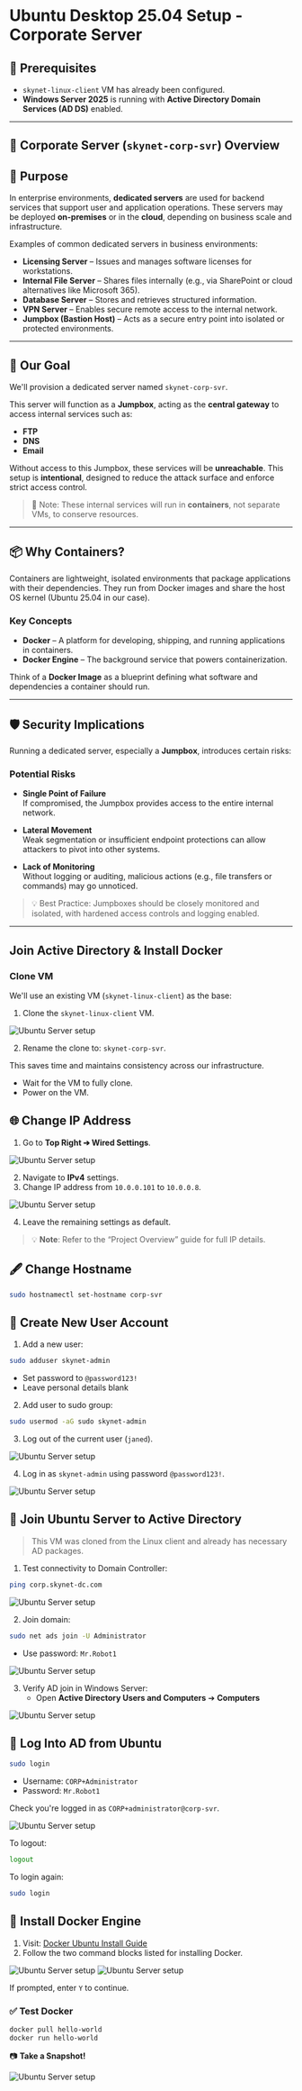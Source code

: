 # Ubuntu Desktop 25.04 Setup - Corporate Server 

## 📝 Prerequisites

- `skynet-linux-client` VM has already been configured.
- **Windows Server 2025** is running with **Active Directory Domain Services (AD DS)** enabled.

---

## 🏢 Corporate Server (`skynet-corp-svr`) Overview

## 🧭 Purpose

In enterprise environments, **dedicated servers** are used for backend services that support user and application operations. These servers may be deployed **on-premises** or in the **cloud**, depending on business scale and infrastructure.

Examples of common dedicated servers in business environments:

- **Licensing Server** – Issues and manages software licenses for workstations.
- **Internal File Server** – Shares files internally (e.g., via SharePoint or cloud alternatives like Microsoft 365).
- **Database Server** – Stores and retrieves structured information.
- **VPN Server** – Enables secure remote access to the internal network.
- **Jumpbox (Bastion Host)** – Acts as a secure entry point into isolated or protected environments.

---

## 🎯 Our Goal

We'll provision a dedicated server named `skynet-corp-svr`.

This server will function as a **Jumpbox**, acting as the **central gateway** to access internal services such as:
- **FTP**
- **DNS**
- **Email**

Without access to this Jumpbox, these services will be **unreachable**. This setup is **intentional**, designed to reduce the attack surface and enforce strict access control.

> 📌 Note: These internal services will run in **containers**, not separate VMs, to conserve resources.

---

## 📦 Why Containers?

Containers are lightweight, isolated environments that package applications with their dependencies. They run from Docker images and share the host OS kernel (Ubuntu 25.04 in our case).

### Key Concepts

- **Docker** – A platform for developing, shipping, and running applications in containers.
- **Docker Engine** – The background service that powers containerization.

Think of a **Docker Image** as a blueprint defining what software and dependencies a container should run.

---

## 🛡️ Security Implications

Running a dedicated server, especially a **Jumpbox**, introduces certain risks:

### Potential Risks

- **Single Point of Failure**  
  If compromised, the Jumpbox provides access to the entire internal network.

- **Lateral Movement**  
  Weak segmentation or insufficient endpoint protections can allow attackers to pivot into other systems.

- **Lack of Monitoring**  
  Without logging or auditing, malicious actions (e.g., file transfers or commands) may go unnoticed.

> 💡 Best Practice: Jumpboxes should be closely monitored and isolated, with hardened access controls and logging enabled.

---

## Join Active Directory & Install Docker

### Clone VM

We'll use an existing VM (`skynet-linux-client`) as the base:

1. Clone the `skynet-linux-client` VM.

![Ubuntu Server setup](imgs/ubserver.png)

2. Rename the clone to: `skynet-corp-svr`.

This saves time and maintains consistency across our infrastructure.

- Wait for the VM to fully clone.
- Power on the VM.

## 🌐 Change IP Address

1. Go to **Top Right ➔ Wired Settings**.

![Ubuntu Server setup](imgs/ubserver2.png)

2. Navigate to **IPv4** settings.
3. Change IP address from `10.0.0.101` to `10.0.0.8`.

![Ubuntu Server setup](imgs/ubserver3.png)

4. Leave the remaining settings as default.

> 💡 **Note**: Refer to the “Project Overview” guide for full IP details.

## 🖋️ Change Hostname

```bash
sudo hostnamectl set-hostname corp-svr
```

## 👤 Create New User Account

1. Add a new user:

```bash
sudo adduser skynet-admin
```

- Set password to `@password123!`
- Leave personal details blank

2. Add user to sudo group:

```bash
sudo usermod -aG sudo skynet-admin
```

3. Log out of the current user (`janed`).

![Ubuntu Server setup](imgs/ubserver4.png)

4. Log in as `skynet-admin` using password `@password123!`.

![Ubuntu Server setup](imgs/ubserver5.png)

## 🏢 Join Ubuntu Server to Active Directory

> This VM was cloned from the Linux client and already has necessary AD packages.

1. Test connectivity to Domain Controller:

```bash
ping corp.skynet-dc.com
```

![Ubuntu Server setup](imgs/ubserver6.png)

2. Join domain:

```bash
sudo net ads join -U Administrator
```

- Use password: `Mr.Robot1`

![Ubuntu Server setup](imgs/ubserver7.png)

3. Verify AD join in Windows Server:
   - Open **Active Directory Users and Computers** ➔ **Computers**

![Ubuntu Server setup](imgs/ubserver8.png)

## 🔐 Log Into AD from Ubuntu

```bash
sudo login
```

- Username: `CORP+Administrator`
- Password: `Mr.Robot1`

Check you're logged in as `CORP+administrator@corp-svr`.

![Ubuntu Server setup](imgs/ubserver9.png)

To logout:

```bash
logout
```

To login again:

```bash
sudo login
```

## 🐳 Install Docker Engine

1. Visit: [Docker Ubuntu Install Guide](https://docs.docker.com/engine/install/ubuntu/)
2. Follow the two command blocks listed for installing Docker.

![Ubuntu Server setup](imgs/ubserver10.png)
![Ubuntu Server setup](imgs/ubserver11.png)

If prompted, enter `Y` to continue.

### ✅ Test Docker

```bash
docker pull hello-world
docker run hello-world
```

📷 **Take a Snapshot!**

![Ubuntu Server setup](imgs/ubserver12.png)








